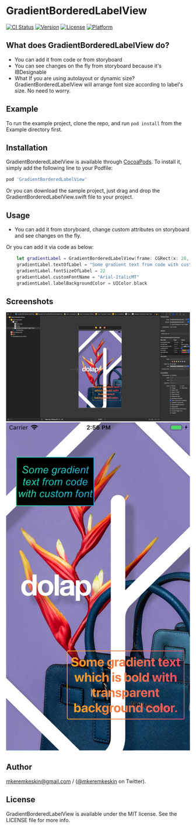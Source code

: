 # GradientBorderedLabelView

[![CI Status](https://img.shields.io/travis/mkeremkeskin/GradientBorderedLabelView.svg?style=flat)](https://travis-ci.org/mkeremkeskin/GradientBorderedLabelView)
[![Version](https://img.shields.io/cocoapods/v/GradientBorderedLabelView.svg?style=flat)](https://cocoapods.org/pods/GradientBorderedLabelView)
[![License](https://img.shields.io/cocoapods/l/GradientBorderedLabelView.svg?style=flat)](https://cocoapods.org/pods/GradientBorderedLabelView)
[![Platform](https://img.shields.io/cocoapods/p/GradientBorderedLabelView.svg?style=flat)](https://cocoapods.org/pods/GradientBorderedLabelView)

## What does GradientBorderedLabelView do?
- You can add it from code or from storyboard
- You can see changes on the fly from storyboard because it's IBDesignable
- What If you are using autolayout or dynamic size? GradientBorderedLabelView will arrange font size according to label's size. No need to worry.

## Example

To run the example project, clone the repo, and run `pod install` from the Example directory first.

## Installation

GradientBorderedLabelView is available through [CocoaPods](https://cocoapods.org). To install
it, simply add the following line to your Podfile:

```ruby
pod 'GradientBorderedLabelView'
```
Or you can download the sample project, just drag and drop the GradientBorderedLabelView.swift file to your project.

## Usage

- You can add it from storyboard, change custom attributes on storyboard and see changes on the fly.

Or you can add it via code as below:
```swift
    let gradientLabel = GradientBorderedLabelView(frame: CGRect(x: 20, y: 70, width: 160, height: 100))
    gradientLabel.textOfLabel = "Some gradient text from code with custom font"
    gradientLabel.fontSizeOfLabel = 22
    gradientLabel.customFontName = "Arial-ItalicMT"
    gradientLabel.labelBackgroundColor = UIColor.black
```    

## Screenshots
<img src = "Screenshots/storyboard.png" width = "1200" >
<img src = "Screenshots/simulator.png" width= "600">

## Author

mkeremkeskin@gmail.com / ([@mkeremkeskin](https://twitter.com/acaserop) on Twitter). 

## License

GradientBorderedLabelView is available under the MIT license. See the LICENSE file for more info.
